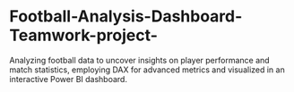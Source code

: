 # Football-Analysis-Dashboard-Teamwork-project-
Analyzing football data to uncover insights on player performance and match statistics, employing DAX for advanced metrics and visualized in an interactive Power BI dashboard.
